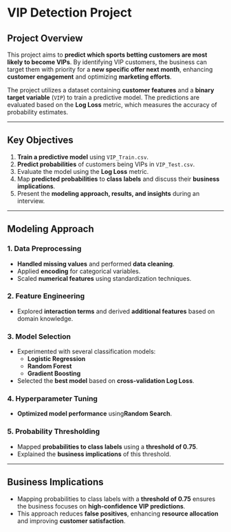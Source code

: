 # **VIP Detection Project**

## **Project Overview**
This project aims to **predict which sports betting customers are most likely to become VIPs**. By identifying VIP customers, the business can target them with priority for a **new specific offer next month**, enhancing **customer engagement** and optimizing **marketing efforts**.

The project utilizes a dataset containing **customer features** and a **binary target variable** (`VIP`) to train a predictive model. The predictions are evaluated based on the **Log Loss** metric, which measures the accuracy of probability estimates.

---

## **Key Objectives**
1. **Train a predictive model** using `VIP_Train.csv`.
2. **Predict probabilities** of customers being VIPs in `VIP_Test.csv`.
3. Evaluate the model using the **Log Loss** metric.
4. Map **predicted probabilities** to **class labels** and discuss their **business implications**.
5. Present the **modeling approach, results, and insights** during an interview.

---

## **Modeling Approach**

### **1. Data Preprocessing**
- **Handled missing values** and performed **data cleaning**.
- Applied **encoding** for categorical variables.
- Scaled **numerical features** using standardization techniques.

### **2. Feature Engineering**
- Explored **interaction terms** and derived **additional features** based on domain knowledge.

### **3. Model Selection**
- Experimented with several classification models:
  - **Logistic Regression**
  - **Random Forest**
  - **Gradient Boosting**
- Selected the **best model** based on **cross-validation Log Loss**.

### **4. Hyperparameter Tuning**
- **Optimized model performance** using**Random Search**.

### **5. Probability Thresholding**
- Mapped **probabilities to class labels** using a **threshold of 0.75**.
- Explained the **business implications** of this threshold.

---

## **Business Implications**
- Mapping probabilities to class labels with a **threshold of 0.75** ensures the business focuses on **high-confidence VIP predictions**.  
- This approach reduces **false positives**, enhancing **resource allocation** and improving **customer satisfaction**.
